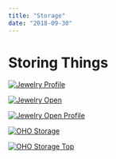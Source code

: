 ```yaml
---
title: "Storage"
date: "2018-09-30"
---
```


# Storing Things

[![Jewelry Profile](/static/bdb7d570bae93e5d71f0074435ba5f60/765ea/JewelryProfile.webp)](/static/bdb7d570bae93e5d71f0074435ba5f60/765ea/JewelryProfile.webp)

[![Jewelry Open](/static/f3df67f627cec25c19edc42f7dcaabc7/765ea/JewelryOpen.webp)](/static/f3df67f627cec25c19edc42f7dcaabc7/765ea/JewelryOpen.webp)

[![Jewelry Open Profile](/static/c8d1b9d4b5b533608f65310a803635ed/765ea/JewelryOpenProfile.webp)](/static/c8d1b9d4b5b533608f65310a803635ed/765ea/JewelryOpenProfile.webp)

[![OHO Storage](/static/876649b5af0e00aa7ab69cb734dcd632/765ea/OHOStorage.webp)](/static/876649b5af0e00aa7ab69cb734dcd632/765ea/OHOStorage.webp)

[![OHO Storage Top](/static/3a69fbef4ff164dffa748903b7aadd61/765ea/OHOStorageTop.webp)](/static/3a69fbef4ff164dffa748903b7aadd61/765ea/OHOStorageTop.webp)
